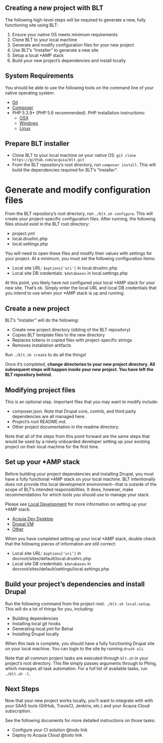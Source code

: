 ## Creating a new project with BLT

The following high-level steps will be required to generate a new, fully functioning site using BLT:

1. Ensure your native OS meets minimum requirements
1. Clone BLT to your local machine
1. Generate and modify configuration files for your new project
1. Use BLT’s “installer” to generate a new site
1. Setup a local *AMP stack
1. Build your new project’s dependencies and install locally

## System Requirements

You should be able to use the following tools on the command line of your native operating system:

* [Git](https://git-scm.com/)
* [Composer](https://getcomposer.org/download/)
* PHP 5.3.9+ (PHP 5.6 recommended). PHP installation instructions:
    * [OSX](http://justinhileman.info/article/reinstalling-php-on-mac-os-x/)
    * [Windows](http://php.net/manual/en/install.windows.php)
    * [Linux](http://php.net/manual/en/install.unix.debian.php)

## Prepare BLT installer

* Clone BLT to your local machine on your native OS: 
  `git clone https://github.com/acquia/blt.git`
* From the BLT repository’s root directory, run `composer install`. This will build the dependencies required for BLT’s “installer”. 

# Generate and modify configuration files

From the BLT repository’s root directory, run `./blt.sh configure`. This will create your project-specific configuration files. After running, the following files should exist in the BLT root directory:

* project.yml
* local.drushrc.php
* local.settings.php

You will need to open these files and modify their values with settings for your project. At a minimum, you must set the following configuration items:

* Local site URL: `$options['uri']` in local.drushrc.php
* Local site DB credentials: `$databases` in local.settings.php

At this point, you likely have not configured your local *AMP stack for your new site. That’s ok. Simply enter the local URL and local DB credentials that you intend to use when your *AMP stack is up and running.

## Create a new project

BLT’s “installer” will do the following:
* Create new project directory (sibling of the BLT repository)
* Copies BLT template files to the new directory
* Replaces tokens in copied files with project-specific strings
* Removes installation artifacts

Run `./blt.sh create` to do all the things!

Once it’s completed, __change directories to your new project directory. All subsequent steps will happen inside your new project. You have left the BLT repository behind.__

## Modifying project files

This is an optional step. Important files that you may want to modify include:

* composer.json. Note that Drupal core, contrib, and third party dependencies are all managed here.
* Project’s root README.md.
* Other project documentation in the readme directory.

Note that all of the steps from this point forward are the same steps that would be used by a newly onboarded developer setting up your existing project on their local machine for the first time.

## Set up your \*AMP stack

Before building your project dependencies and installing Drupal, you must have a fully functional \*AMP stack on your local machine. BLT intentionally does not provide this local development environment--that is outside of the scope of BLT’s intended responsibilities. It does, however, make recommendations for which tools you should use to manage your stack.

Please see [Local Development](template/readme/local-development.md) for more information on setting up your \*AMP stack:
  * [Acquia Dev Desktop](template/readme/local-development.md#using-acquia-dev-desktop-for-blt-generated-projects)  
  * [Drupal VM](template/readme/local-development.md#using-drupal-vm-for-blt-generated-projects)
  * [Other](https://github.com/acquia/blt/blob/8.x/template/readme/local-development.md#alternative-local-development-environments)

When you have completed setting up your local \*AMP stack, double check that the following pieces of information are still correct:

* Local site URL: `$options[‘uri’]` in docroot/sites/default/local.drushrc.php
* Local site DB credentials: `$databases` in docroot/sites/default/settings/local.settings.php

## Build your project’s dependencies and install Drupal

Run the following command from the project root: `./blt.sh local:setup`. This will do a lot of things for you, including:

* Building dependencies
* Installing local git hooks
* Generating local.yml for Behat
* Installing Drupal locally

When this task is complete, you should have a fully functioning Drupal site on your local machine. You can login to the site by running `drush uli`.

Note that all common project tasks are executed through `blt.sh` in your project’s root directory. This file simply passes arguments through to Phing, which manages all task automation. For a full list of available tasks, run `./blt.sh -l`.

## Next Steps

Now that your new project works locally, you’ll want to integrate with with your SAAS tools (GitHub, TravisCI, Jenkins, etc.) and your Acquia Cloud subscription. 

See the following documents for more detailed instructions on those tasks:

* Configure your CI solution @todo link
* Deploy to Acquia Cloud @todo link
